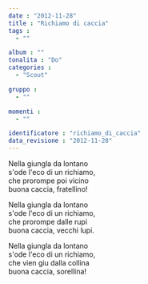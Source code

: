 ```yaml
---
date : "2012-11-28"
title : "Richiamo di caccia"
tags : 
  - ""

album : ""
tonalita : "Do"
categories : 
  - "Scout"

gruppo : 
  - ""

momenti : 
  - ""

identificatore : "richiamo_di_caccia"
data_revisione : "2012-11-28"
---
```

  
  
Nella giungla  da lontano  
s'ode l'eco di un richiamo,  
che prorompe poi vicino  
buona caccia, fratellino!  
  
  
  
Nella giungla da lontano  
s'ode l'eco di un richiamo,  
che prorompe dalle rupi  
buona caccia, vecchi lupi.  
  
  
Nella giungla da lontano  
s'ode l'eco di un richiamo,  
che vien giu dalla collina  
buona caccia, sorellina!  
  
